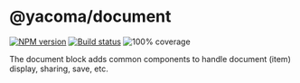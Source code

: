 # @yacoma/document

[![NPM version][npm-image]][npm-url]
[![Build status][travis-image]][travis-url]
![100% coverage](coverage-image)

[npm-image]: https://img.shields.io/npm/v/@yacoma/document.svg?style=flat
[npm-url]: https://npmjs.org/package/@yacoma/document
[travis-image]: https://img.shields.io/travis/yacoma/yacoma-js.svg?style=flat
[travis-url]: https://travis-ci.org/yacoma/yacoma-js
[coverage-image]: https://user-images.githubusercontent.com/21707/42124583-7f5478c4-7c65-11e8-8d01-36851d49a8ab.png

The document block adds common components to handle document (item) display,
sharing, save, etc.
